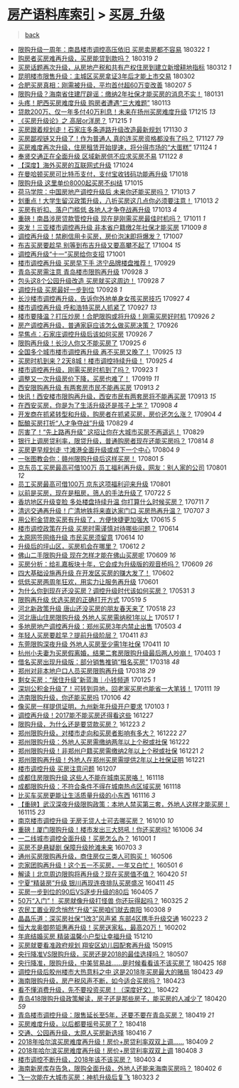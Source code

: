 [房产语料库索引](../../README.md)  > [买房_升级](买房_升级.md)
====
> [back](../README.md)

- [限购升级一周年：南昌楼市调控高压依旧 买房卖房都不容易](http://jkwz.applinzi.com/ittc/7083337311930811408.html#%E9%99%90%E8%B4%AD%E5%8D%87%E7%BA%A7%E4%B8%80%E5%91%A8%E5%B9%B4%EF%BC%9A%E5%8D%97%E6%98%8C%E6%A5%BC%E5%B8%82%E8%B0%83%E6%8E%A7%E9%AB%98%E5%8E%8B%E4%BE%9D%E6%97%A7+%E4%B9%B0%E6%88%BF%E5%8D%96%E6%88%BF%E9%83%BD%E4%B8%8D%E5%AE%B9%E6%98%93) 180322 *1* 
- [购房者买房难再升级，买房能贷到款吗？](http://jkwz.applinzi.com/ittc/7081917600445760528.html#%E8%B4%AD%E6%88%BF%E8%80%85%E4%B9%B0%E6%88%BF%E9%9A%BE%E5%86%8D%E5%8D%87%E7%BA%A7%EF%BC%8C%E4%B9%B0%E6%88%BF%E8%83%BD%E8%B4%B7%E5%88%B0%E6%AC%BE%E5%90%97%EF%BC%9F) 180319 *2* 
- [买房话题再次升级，从房地产税和共有产权住房到建立新增耕地指标](http://jkwz.applinzi.com/ittc/7079361597120447504.html#%E4%B9%B0%E6%88%BF%E8%AF%9D%E9%A2%98%E5%86%8D%E6%AC%A1%E5%8D%87%E7%BA%A7%EF%BC%8C%E4%BB%8E%E6%88%BF%E5%9C%B0%E4%BA%A7%E7%A8%8E%E5%92%8C%E5%85%B1%E6%9C%89%E4%BA%A7%E6%9D%83%E4%BD%8F%E6%88%BF%E5%88%B0%E5%BB%BA%E7%AB%8B%E6%96%B0%E5%A2%9E%E8%80%95%E5%9C%B0%E6%8C%87%E6%A0%87) 180312 *1* 
- [昆明楼市限售升级：主城区买房拿证3年后才能上市交易](http://jkwz.applinzi.com/ittc/7075783139429712907.html#%E6%98%86%E6%98%8E%E6%A5%BC%E5%B8%82%E9%99%90%E5%94%AE%E5%8D%87%E7%BA%A7%EF%BC%9A%E4%B8%BB%E5%9F%8E%E5%8C%BA%E4%B9%B0%E6%88%BF%E6%8B%BF%E8%AF%813%E5%B9%B4%E5%90%8E%E6%89%8D%E8%83%BD%E4%B8%8A%E5%B8%82%E4%BA%A4%E6%98%93) 180302  
- [合肥买房真相：刚需被升级，平均首付超60万变改善](http://jkwz.applinzi.com/ittc/7067271816660124682.html#%E5%90%88%E8%82%A5%E4%B9%B0%E6%88%BF%E7%9C%9F%E7%9B%B8%EF%BC%9A%E5%88%9A%E9%9C%80%E8%A2%AB%E5%8D%87%E7%BA%A7%EF%BC%8C%E5%B9%B3%E5%9D%87%E9%A6%96%E4%BB%98%E8%B6%8560%E4%B8%87%E5%8F%98%E6%94%B9%E5%96%84) 180207 *5* 
- [限购升级？海南省住建厅辟谣：缴纳2年社保才能买房的消息不实！](http://jkwz.applinzi.com/ittc/7064869193915040778.html#%E9%99%90%E8%B4%AD%E5%8D%87%E7%BA%A7%EF%BC%9F%E6%B5%B7%E5%8D%97%E7%9C%81%E4%BD%8F%E5%BB%BA%E5%8E%85%E8%BE%9F%E8%B0%A3%EF%BC%9A%E7%BC%B4%E7%BA%B32%E5%B9%B4%E7%A4%BE%E4%BF%9D%E6%89%8D%E8%83%BD%E4%B9%B0%E6%88%BF%E7%9A%84%E6%B6%88%E6%81%AF%E4%B8%8D%E5%AE%9E%EF%BC%81) 180131  
- [头疼！肥西买房难度升级 购房者遭遇“三大难题”](http://jkwz.applinzi.com/ittc/7058160448338134027.html#%E5%A4%B4%E7%96%BC%EF%BC%81%E8%82%A5%E8%A5%BF%E4%B9%B0%E6%88%BF%E9%9A%BE%E5%BA%A6%E5%8D%87%E7%BA%A7+%E8%B4%AD%E6%88%BF%E8%80%85%E9%81%AD%E9%81%87%E2%80%9C%E4%B8%89%E5%A4%A7%E9%9A%BE%E9%A2%98%E2%80%9D) 180113  
- [贷款200万、仅一年多付40万利息！未来在扬州买房难度升级](http://jkwz.applinzi.com/ittc/7047356606939923473.html#%E8%B4%B7%E6%AC%BE200%E4%B8%87%E3%80%81%E4%BB%85%E4%B8%80%E5%B9%B4%E5%A4%9A%E4%BB%9840%E4%B8%87%E5%88%A9%E6%81%AF%EF%BC%81%E6%9C%AA%E6%9D%A5%E5%9C%A8%E6%89%AC%E5%B7%9E%E4%B9%B0%E6%88%BF%E9%9A%BE%E5%BA%A6%E5%8D%87%E7%BA%A7) 171215 *13* 
- [《买房升级论》之 高层or洋房？](http://jkwz.applinzi.com/ittc/7047252377176900625.html#%E3%80%8A%E4%B9%B0%E6%88%BF%E5%8D%87%E7%BA%A7%E8%AE%BA%E3%80%8B%E4%B9%8B+%E9%AB%98%E5%B1%82or%E6%B4%8B%E6%88%BF%EF%BC%9F) 171215 *1* 
- [买房跟着规划走！石家庄多条道路升级改造最新规划](http://jkwz.applinzi.com/ittc/7041628067288581136.html#%E4%B9%B0%E6%88%BF%E8%B7%9F%E7%9D%80%E8%A7%84%E5%88%92%E8%B5%B0%EF%BC%81%E7%9F%B3%E5%AE%B6%E5%BA%84%E5%A4%9A%E6%9D%A1%E9%81%93%E8%B7%AF%E5%8D%87%E7%BA%A7%E6%94%B9%E9%80%A0%E6%9C%80%E6%96%B0%E8%A7%84%E5%88%92) 171130 *3* 
- [买房鄙视链又升级了！作为普通人 真的连买房资格都没有了吗？](http://jkwz.applinzi.com/ittc/7040664625824138256.html#%E4%B9%B0%E6%88%BF%E9%84%99%E8%A7%86%E9%93%BE%E5%8F%88%E5%8D%87%E7%BA%A7%E4%BA%86%EF%BC%81%E4%BD%9C%E4%B8%BA%E6%99%AE%E9%80%9A%E4%BA%BA+%E7%9C%9F%E7%9A%84%E8%BF%9E%E4%B9%B0%E6%88%BF%E8%B5%84%E6%A0%BC%E9%83%BD%E6%B2%A1%E6%9C%89%E4%BA%86%E5%90%97%EF%BC%9F) 171127 *79* 
- [买房难度再次升级，住房租赁开始提速，将分得市场的“大蛋糕”](http://jkwz.applinzi.com/ittc/7039499221458224145.html#%E4%B9%B0%E6%88%BF%E9%9A%BE%E5%BA%A6%E5%86%8D%E6%AC%A1%E5%8D%87%E7%BA%A7%EF%BC%8C%E4%BD%8F%E6%88%BF%E7%A7%9F%E8%B5%81%E5%BC%80%E5%A7%8B%E6%8F%90%E9%80%9F%EF%BC%8C%E5%B0%86%E5%88%86%E5%BE%97%E5%B8%82%E5%9C%BA%E7%9A%84%E2%80%9C%E5%A4%A7%E8%9B%8B%E7%B3%95%E2%80%9D) 171124 *1* 
- [奉贤交通正在全面升级 区域新房供不应求买房不易](http://jkwz.applinzi.com/ittc/7038804315802698768.html#%E5%A5%89%E8%B4%A4%E4%BA%A4%E9%80%9A%E6%AD%A3%E5%9C%A8%E5%85%A8%E9%9D%A2%E5%8D%87%E7%BA%A7+%E5%8C%BA%E5%9F%9F%E6%96%B0%E6%88%BF%E4%BE%9B%E4%B8%8D%E5%BA%94%E6%B1%82%E4%B9%B0%E6%88%BF%E4%B8%8D%E6%98%93) 171122 *8* 
- [【深度】海外买房的互联网式升级](http://jkwz.applinzi.com/ittc/7027974095650685969.html#%E3%80%90%E6%B7%B1%E5%BA%A6%E3%80%91%E6%B5%B7%E5%A4%96%E4%B9%B0%E6%88%BF%E7%9A%84%E4%BA%92%E8%81%94%E7%BD%91%E5%BC%8F%E5%8D%87%E7%BA%A7) 171024  
- [在曼哈顿买房可比特币支付，支付宝收钱码功能再升级](http://jkwz.applinzi.com/ittc/7025701455292531728.html#%E5%9C%A8%E6%9B%BC%E5%93%88%E9%A1%BF%E4%B9%B0%E6%88%BF%E5%8F%AF%E6%AF%94%E7%89%B9%E5%B8%81%E6%94%AF%E4%BB%98%EF%BC%8C%E6%94%AF%E4%BB%98%E5%AE%9D%E6%94%B6%E9%92%B1%E7%A0%81%E5%8A%9F%E8%83%BD%E5%86%8D%E5%8D%87%E7%BA%A7) 171018  
- [限购升级 这里单价8000起买房不纠结](http://jkwz.applinzi.com/ittc/7024556823494001680.html#%E9%99%90%E8%B4%AD%E5%8D%87%E7%BA%A7+%E8%BF%99%E9%87%8C%E5%8D%95%E4%BB%B78000%E8%B5%B7%E4%B9%B0%E6%88%BF%E4%B8%8D%E7%BA%A0%E7%BB%93) 171015  
- [荷马学院：中国房地产调控升级后 未来你还能买房吗？](http://jkwz.applinzi.com/ittc/7023983893290681361.html#%E8%8D%B7%E9%A9%AC%E5%AD%A6%E9%99%A2%EF%BC%9A%E4%B8%AD%E5%9B%BD%E6%88%BF%E5%9C%B0%E4%BA%A7%E8%B0%83%E6%8E%A7%E5%8D%87%E7%BA%A7%E5%90%8E+%E6%9C%AA%E6%9D%A5%E4%BD%A0%E8%BF%98%E8%83%BD%E4%B9%B0%E6%88%BF%E5%90%97%EF%BC%9F) 171013 *7* 
- [划重点！大学生留汉政策升级，八折买房这几点你必须要注意！](http://jkwz.applinzi.com/ittc/7023838783215240209.html#%E5%88%92%E9%87%8D%E7%82%B9%EF%BC%81%E5%A4%A7%E5%AD%A6%E7%94%9F%E7%95%99%E6%B1%89%E6%94%BF%E7%AD%96%E5%8D%87%E7%BA%A7%EF%BC%8C%E5%85%AB%E6%8A%98%E4%B9%B0%E6%88%BF%E8%BF%99%E5%87%A0%E7%82%B9%E4%BD%A0%E5%BF%85%E9%A1%BB%E8%A6%81%E6%B3%A8%E6%84%8F%EF%BC%81) 171013 *2* 
- [买房有折扣、落户门槛低 各地人才争夺战再升级](http://jkwz.applinzi.com/ittc/7023709477650564113.html#%E4%B9%B0%E6%88%BF%E6%9C%89%E6%8A%98%E6%89%A3%E3%80%81%E8%90%BD%E6%88%B7%E9%97%A8%E6%A7%9B%E4%BD%8E+%E5%90%84%E5%9C%B0%E4%BA%BA%E6%89%8D%E4%BA%89%E5%A4%BA%E6%88%98%E5%86%8D%E5%8D%87%E7%BA%A7) 171013 *4* 
- [重磅！南昌涉房贷款管控升级 现在是刚需买房最佳时机吗？](http://jkwz.applinzi.com/ittc/7023173051762607120.html#%E9%87%8D%E7%A3%85%EF%BC%81%E5%8D%97%E6%98%8C%E6%B6%89%E6%88%BF%E8%B4%B7%E6%AC%BE%E7%AE%A1%E6%8E%A7%E5%8D%87%E7%BA%A7+%E7%8E%B0%E5%9C%A8%E6%98%AF%E5%88%9A%E9%9C%80%E4%B9%B0%E6%88%BF%E6%9C%80%E4%BD%B3%E6%97%B6%E6%9C%BA%E5%90%97%EF%BC%9F) 171011 *1* 
- [突发！三亚楼市调控再升级 非本省户籍缴2年社保才能买房](http://jkwz.applinzi.com/ittc/7022419112410743825.html#%E7%AA%81%E5%8F%91%EF%BC%81%E4%B8%89%E4%BA%9A%E6%A5%BC%E5%B8%82%E8%B0%83%E6%8E%A7%E5%86%8D%E5%8D%87%E7%BA%A7+%E9%9D%9E%E6%9C%AC%E7%9C%81%E6%88%B7%E7%B1%8D%E7%BC%B42%E5%B9%B4%E7%A4%BE%E4%BF%9D%E6%89%8D%E8%83%BD%E4%B9%B0%E6%88%BF) 171009 *8* 
- [调控再升级！禁刷信用卡买房，房价泡沫即将爆发？](http://jkwz.applinzi.com/ittc/7021731567871984656.html#%E8%B0%83%E6%8E%A7%E5%86%8D%E5%8D%87%E7%BA%A7%EF%BC%81%E7%A6%81%E5%88%B7%E4%BF%A1%E7%94%A8%E5%8D%A1%E4%B9%B0%E6%88%BF%EF%BC%8C%E6%88%BF%E4%BB%B7%E6%B3%A1%E6%B2%AB%E5%8D%B3%E5%B0%86%E7%88%86%E5%8F%91%EF%BC%9F) 171007  
- [布吉买房要趁早 别等到布吉升级又要高攀不起了](http://jkwz.applinzi.com/ittc/7020679556439213072.html#%E5%B8%83%E5%90%89%E4%B9%B0%E6%88%BF%E8%A6%81%E8%B6%81%E6%97%A9+%E5%88%AB%E7%AD%89%E5%88%B0%E5%B8%83%E5%90%89%E5%8D%87%E7%BA%A7%E5%8F%88%E8%A6%81%E9%AB%98%E6%94%80%E4%B8%8D%E8%B5%B7%E4%BA%86) 171004 *15* 
- [调控再升级“十一”买房给你支招](http://jkwz.applinzi.com/ittc/7019358587367982097.html#%E8%B0%83%E6%8E%A7%E5%86%8D%E5%8D%87%E7%BA%A7%E2%80%9C%E5%8D%81%E4%B8%80%E2%80%9D%E4%B9%B0%E6%88%BF%E7%BB%99%E4%BD%A0%E6%94%AF%E6%8B%9B) 171001  
- [楼市调控再升级 买房早下手 济宁品牌楼盘推荐！](http://jkwz.applinzi.com/ittc/7018738342248842257.html#%E6%A5%BC%E5%B8%82%E8%B0%83%E6%8E%A7%E5%86%8D%E5%8D%87%E7%BA%A7+%E4%B9%B0%E6%88%BF%E6%97%A9%E4%B8%8B%E6%89%8B+%E6%B5%8E%E5%AE%81%E5%93%81%E7%89%8C%E6%A5%BC%E7%9B%98%E6%8E%A8%E8%8D%90%EF%BC%81) 170929  
- [青岛买房需注意 青岛楼市限购再升级](http://jkwz.applinzi.com/ittc/7018378915813524497.html#%E9%9D%92%E5%B2%9B%E4%B9%B0%E6%88%BF%E9%9C%80%E6%B3%A8%E6%84%8F+%E9%9D%92%E5%B2%9B%E6%A5%BC%E5%B8%82%E9%99%90%E8%B4%AD%E5%86%8D%E5%8D%87%E7%BA%A7) 170928 *3* 
- [包头这8个公园升级改造 买房就买这周边！](http://jkwz.applinzi.com/ittc/7018294354874205200.html#%E5%8C%85%E5%A4%B4%E8%BF%998%E4%B8%AA%E5%85%AC%E5%9B%AD%E5%8D%87%E7%BA%A7%E6%94%B9%E9%80%A0+%E4%B9%B0%E6%88%BF%E5%B0%B1%E4%B9%B0%E8%BF%99%E5%91%A8%E8%BE%B9%EF%BC%81) 170928 *7* 
- [调控升级 买房最好一步到位](http://jkwz.applinzi.com/ittc/7018139409084580880.html#%E8%B0%83%E6%8E%A7%E5%8D%87%E7%BA%A7+%E4%B9%B0%E6%88%BF%E6%9C%80%E5%A5%BD%E4%B8%80%E6%AD%A5%E5%88%B0%E4%BD%8D) 170928 *1* 
- [长沙楼市调控再升级，告诉你外地单身女孩买房技巧](http://jkwz.applinzi.com/ittc/7018045133289948176.html#%E9%95%BF%E6%B2%99%E6%A5%BC%E5%B8%82%E8%B0%83%E6%8E%A7%E5%86%8D%E5%8D%87%E7%BA%A7%EF%BC%8C%E5%91%8A%E8%AF%89%E4%BD%A0%E5%A4%96%E5%9C%B0%E5%8D%95%E8%BA%AB%E5%A5%B3%E5%AD%A9%E4%B9%B0%E6%88%BF%E6%8A%80%E5%B7%A7) 170927 *4* 
- [楼市调控再升级 呼和浩特买房人抓紧了](http://jkwz.applinzi.com/ittc/7017992026287768592.html#%E6%A5%BC%E5%B8%82%E8%B0%83%E6%8E%A7%E5%86%8D%E5%8D%87%E7%BA%A7+%E5%91%BC%E5%92%8C%E6%B5%A9%E7%89%B9%E4%B9%B0%E6%88%BF%E4%BA%BA%E6%8A%93%E7%B4%A7%E4%BA%86) 170927 *13* 
- [楼市要降温？打压炒房！合肥限购或将升级！刚需买房好时机](http://jkwz.applinzi.com/ittc/7017692395901289489.html#%E6%A5%BC%E5%B8%82%E8%A6%81%E9%99%8D%E6%B8%A9%EF%BC%9F%E6%89%93%E5%8E%8B%E7%82%92%E6%88%BF%EF%BC%81%E5%90%88%E8%82%A5%E9%99%90%E8%B4%AD%E6%88%96%E5%B0%86%E5%8D%87%E7%BA%A7%EF%BC%81%E5%88%9A%E9%9C%80%E4%B9%B0%E6%88%BF%E5%A5%BD%E6%97%B6%E6%9C%BA) 170926 *2* 
- [房产调控再升级，普通家庭应该怎么做买房决策？](http://jkwz.applinzi.com/ittc/7017618342322635793.html#%E6%88%BF%E4%BA%A7%E8%B0%83%E6%8E%A7%E5%86%8D%E5%8D%87%E7%BA%A7%EF%BC%8C%E6%99%AE%E9%80%9A%E5%AE%B6%E5%BA%AD%E5%BA%94%E8%AF%A5%E6%80%8E%E4%B9%88%E5%81%9A%E4%B9%B0%E6%88%BF%E5%86%B3%E7%AD%96%EF%BC%9F) 170926  
- [早焦点：石家庄调控升级后该如何买房](http://jkwz.applinzi.com/ittc/7017545201953014801.html#%E6%97%A9%E7%84%A6%E7%82%B9%EF%BC%9A%E7%9F%B3%E5%AE%B6%E5%BA%84%E8%B0%83%E6%8E%A7%E5%8D%87%E7%BA%A7%E5%90%8E%E8%AF%A5%E5%A6%82%E4%BD%95%E4%B9%B0%E6%88%BF) 170926 *7* 
- [限购再升级！长沙人你又不能买房了](http://jkwz.applinzi.com/ittc/7017289805715735569.html#%E9%99%90%E8%B4%AD%E5%86%8D%E5%8D%87%E7%BA%A7%EF%BC%81%E9%95%BF%E6%B2%99%E4%BA%BA%E4%BD%A0%E5%8F%88%E4%B8%8D%E8%83%BD%E4%B9%B0%E6%88%BF%E4%BA%86) 170925 *6* 
- [全国多个城市楼市调控再升级 再不买房又晚了！](http://jkwz.applinzi.com/ittc/7017261162729833488.html#%E5%85%A8%E5%9B%BD%E5%A4%9A%E4%B8%AA%E5%9F%8E%E5%B8%82%E6%A5%BC%E5%B8%82%E8%B0%83%E6%8E%A7%E5%86%8D%E5%8D%87%E7%BA%A7+%E5%86%8D%E4%B8%8D%E4%B9%B0%E6%88%BF%E5%8F%88%E6%99%9A%E4%BA%86%EF%BC%81) 170925 *13* 
- [买房时机到来？2天8城！楼市调控持续升级！](http://jkwz.applinzi.com/ittc/7017197077153711121.html#%E4%B9%B0%E6%88%BF%E6%97%B6%E6%9C%BA%E5%88%B0%E6%9D%A5%EF%BC%9F2%E5%A4%A98%E5%9F%8E%EF%BC%81%E6%A5%BC%E5%B8%82%E8%B0%83%E6%8E%A7%E6%8C%81%E7%BB%AD%E5%8D%87%E7%BA%A7%EF%BC%81) 170925 *4* 
- [楼市调控再升级，刚需买房时机到了吗？](http://jkwz.applinzi.com/ittc/7016587258415809553.html#%E6%A5%BC%E5%B8%82%E8%B0%83%E6%8E%A7%E5%86%8D%E5%8D%87%E7%BA%A7%EF%BC%8C%E5%88%9A%E9%9C%80%E4%B9%B0%E6%88%BF%E6%97%B6%E6%9C%BA%E5%88%B0%E4%BA%86%E5%90%97%EF%BC%9F) 170923 *1* 
- [调整又一次升级房价下降，买房也难了！](http://jkwz.applinzi.com/ittc/7015051191866901521.html#%E8%B0%83%E6%95%B4%E5%8F%88%E4%B8%80%E6%AC%A1%E5%8D%87%E7%BA%A7%E6%88%BF%E4%BB%B7%E4%B8%8B%E9%99%8D%EF%BC%8C%E4%B9%B0%E6%88%BF%E4%B9%9F%E9%9A%BE%E4%BA%86%EF%BC%81) 170919 *11* 
- [西安限购再升级 有两套房市民不能再买房](http://jkwz.applinzi.com/ittc/7012883776257131537.html#%E8%A5%BF%E5%AE%89%E9%99%90%E8%B4%AD%E5%86%8D%E5%8D%87%E7%BA%A7+%E6%9C%89%E4%B8%A4%E5%A5%97%E6%88%BF%E5%B8%82%E6%B0%91%E4%B8%8D%E8%83%BD%E5%86%8D%E4%B9%B0%E6%88%BF) 170913 *2* 
- [快讯！西安楼市限购再升级，西安市民有两套房将不能再买房](http://jkwz.applinzi.com/ittc/7012833219681190929.html#%E5%BF%AB%E8%AE%AF%EF%BC%81%E8%A5%BF%E5%AE%89%E6%A5%BC%E5%B8%82%E9%99%90%E8%B4%AD%E5%86%8D%E5%8D%87%E7%BA%A7%EF%BC%8C%E8%A5%BF%E5%AE%89%E5%B8%82%E6%B0%91%E6%9C%89%E4%B8%A4%E5%A5%97%E6%88%BF%E5%B0%86%E4%B8%8D%E8%83%BD%E5%86%8D%E4%B9%B0%E6%88%BF) 170913 *15* 
- [在西安买房，你是为了生活升级还是孩子上学？](http://jkwz.applinzi.com/ittc/7010891717891589137.html#%E5%9C%A8%E8%A5%BF%E5%AE%89%E4%B9%B0%E6%88%BF%EF%BC%8C%E4%BD%A0%E6%98%AF%E4%B8%BA%E4%BA%86%E7%94%9F%E6%B4%BB%E5%8D%87%E7%BA%A7%E8%BF%98%E6%98%AF%E5%AD%A9%E5%AD%90%E4%B8%8A%E5%AD%A6%EF%BC%9F) 170908 *4* 
- [开发商在抓紧转型和升级，购房者在抓紧买房，房价还怎么涨？](http://jkwz.applinzi.com/ittc/7009595699812107281.html#%E5%BC%80%E5%8F%91%E5%95%86%E5%9C%A8%E6%8A%93%E7%B4%A7%E8%BD%AC%E5%9E%8B%E5%92%8C%E5%8D%87%E7%BA%A7%EF%BC%8C%E8%B4%AD%E6%88%BF%E8%80%85%E5%9C%A8%E6%8A%93%E7%B4%A7%E4%B9%B0%E6%88%BF%EF%BC%8C%E6%88%BF%E4%BB%B7%E8%BF%98%E6%80%8E%E4%B9%88%E6%B6%A8%EF%BC%9F) 170904 *4* 
- [酝酿买房打折“人才争夺战”升级](http://jkwz.applinzi.com/ittc/7007244294015157265.html#%E9%85%9D%E9%85%BF%E4%B9%B0%E6%88%BF%E6%89%93%E6%8A%98%E2%80%9C%E4%BA%BA%E6%89%8D%E4%BA%89%E5%A4%BA%E6%88%98%E2%80%9D%E5%8D%87%E7%BA%A7) 170829 *4* 
- [厉害了！“先上路再升级” 这招让你在大城市买房不再遥远！](http://jkwz.applinzi.com/ittc/7007037770718250000.html#%E5%8E%89%E5%AE%B3%E4%BA%86%EF%BC%81%E2%80%9C%E5%85%88%E4%B8%8A%E8%B7%AF%E5%86%8D%E5%8D%87%E7%BA%A7%E2%80%9D+%E8%BF%99%E6%8B%9B%E8%AE%A9%E4%BD%A0%E5%9C%A8%E5%A4%A7%E5%9F%8E%E5%B8%82%E4%B9%B0%E6%88%BF%E4%B8%8D%E5%86%8D%E9%81%A5%E8%BF%9C%EF%BC%81) 170829  
- [银行上调房贷利率，限贷升级，普通购房者现在还能买房吗？](http://jkwz.applinzi.com/ittc/7001602264316511248.html#%E9%93%B6%E8%A1%8C%E4%B8%8A%E8%B0%83%E6%88%BF%E8%B4%B7%E5%88%A9%E7%8E%87%EF%BC%8C%E9%99%90%E8%B4%B7%E5%8D%87%E7%BA%A7%EF%BC%8C%E6%99%AE%E9%80%9A%E8%B4%AD%E6%88%BF%E8%80%85%E7%8E%B0%E5%9C%A8%E8%BF%98%E8%83%BD%E4%B9%B0%E6%88%BF%E5%90%97%EF%BC%9F) 170814 *8* 
- [买房更早规划走 寸滩港全面升级或成下一个中心](http://jkwz.applinzi.com/ittc/6997975300053664784.html#%E4%B9%B0%E6%88%BF%E6%9B%B4%E6%97%A9%E8%A7%84%E5%88%92%E8%B5%B0+%E5%AF%B8%E6%BB%A9%E6%B8%AF%E5%85%A8%E9%9D%A2%E5%8D%87%E7%BA%A7%E6%88%96%E6%88%90%E4%B8%8B%E4%B8%80%E4%B8%AA%E4%B8%AD%E5%BF%83) 170804 *9* 
- [一张图教会你：赣州限购升级后这样买房！](http://jkwz.applinzi.com/ittc/6996868117987591185.html#%E4%B8%80%E5%BC%A0%E5%9B%BE%E6%95%99%E4%BC%9A%E4%BD%A0%EF%BC%9A%E8%B5%A3%E5%B7%9E%E9%99%90%E8%B4%AD%E5%8D%87%E7%BA%A7%E5%90%8E%E8%BF%99%E6%A0%B7%E4%B9%B0%E6%88%BF%EF%BC%81) 170801 *5* 
- [京东员工买房最高可借100万 员工福利再升级，网友：别人家的公司](http://jkwz.applinzi.com/ittc/6996867593947055120.html#%E4%BA%AC%E4%B8%9C%E5%91%98%E5%B7%A5%E4%B9%B0%E6%88%BF%E6%9C%80%E9%AB%98%E5%8F%AF%E5%80%9F100%E4%B8%87+%E5%91%98%E5%B7%A5%E7%A6%8F%E5%88%A9%E5%86%8D%E5%8D%87%E7%BA%A7%EF%BC%8C%E7%BD%91%E5%8F%8B%EF%BC%9A%E5%88%AB%E4%BA%BA%E5%AE%B6%E7%9A%84%E5%85%AC%E5%8F%B8) 170801 *12* 
- [员工买房最高可借100万 京东这项福利迎来升级](http://jkwz.applinzi.com/ittc/6996858608774808593.html#%E5%91%98%E5%B7%A5%E4%B9%B0%E6%88%BF%E6%9C%80%E9%AB%98%E5%8F%AF%E5%80%9F100%E4%B8%87+%E4%BA%AC%E4%B8%9C%E8%BF%99%E9%A1%B9%E7%A6%8F%E5%88%A9%E8%BF%8E%E6%9D%A5%E5%8D%87%E7%BA%A7) 170801  
- [以前是买房，现在是租房，筛人的手法升级了](http://jkwz.applinzi.com/ittc/6993206888135918608.html#%E4%BB%A5%E5%89%8D%E6%98%AF%E4%B9%B0%E6%88%BF%EF%BC%8C%E7%8E%B0%E5%9C%A8%E6%98%AF%E7%A7%9F%E6%88%BF%EF%BC%8C%E7%AD%9B%E4%BA%BA%E7%9A%84%E6%89%8B%E6%B3%95%E5%8D%87%E7%BA%A7%E4%BA%86) 170722 *5* 
- [香坊地区升级变脸 多处楼盘持续升温 你打算什么时候买房？](http://jkwz.applinzi.com/ittc/6989054998129148944.html#%E9%A6%99%E5%9D%8A%E5%9C%B0%E5%8C%BA%E5%8D%87%E7%BA%A7%E5%8F%98%E8%84%B8+%E5%A4%9A%E5%A4%84%E6%A5%BC%E7%9B%98%E6%8C%81%E7%BB%AD%E5%8D%87%E6%B8%A9+%E4%BD%A0%E6%89%93%E7%AE%97%E4%BB%80%E4%B9%88%E6%97%B6%E5%80%99%E4%B9%B0%E6%88%BF%EF%BC%9F) 170711 *7* 
- [清远交通再升级！广清地铁将来直达家门口 买房热再升温？](http://jkwz.applinzi.com/ittc/6987569694029382673.html#%E6%B8%85%E8%BF%9C%E4%BA%A4%E9%80%9A%E5%86%8D%E5%8D%87%E7%BA%A7%EF%BC%81%E5%B9%BF%E6%B8%85%E5%9C%B0%E9%93%81%E5%B0%86%E6%9D%A5%E7%9B%B4%E8%BE%BE%E5%AE%B6%E9%97%A8%E5%8F%A3+%E4%B9%B0%E6%88%BF%E7%83%AD%E5%86%8D%E5%8D%87%E6%B8%A9%EF%BC%9F) 170707 *3* 
- [用公积金贷款买房有升级了，方便快捷更加强大](http://jkwz.applinzi.com/ittc/6979341150526637061.html#%E7%94%A8%E5%85%AC%E7%A7%AF%E9%87%91%E8%B4%B7%E6%AC%BE%E4%B9%B0%E6%88%BF%E6%9C%89%E5%8D%87%E7%BA%A7%E4%BA%86%EF%BC%8C%E6%96%B9%E4%BE%BF%E5%BF%AB%E6%8D%B7%E6%9B%B4%E5%8A%A0%E5%BC%BA%E5%A4%A7) 170615 *5* 
- [楼市调控政策在升级 买房时需谨慎对待哪些问题？](http://jkwz.applinzi.com/ittc/6978992564135789573.html#%E6%A5%BC%E5%B8%82%E8%B0%83%E6%8E%A7%E6%94%BF%E7%AD%96%E5%9C%A8%E5%8D%87%E7%BA%A7+%E4%B9%B0%E6%88%BF%E6%97%B6%E9%9C%80%E8%B0%A8%E6%85%8E%E5%AF%B9%E5%BE%85%E5%93%AA%E4%BA%9B%E9%97%AE%E9%A2%98%EF%BC%9F) 170614  
- [太原网签网络升级 市民买房须留意](http://jkwz.applinzi.com/ittc/6978880386040857605.html#%E5%A4%AA%E5%8E%9F%E7%BD%91%E7%AD%BE%E7%BD%91%E7%BB%9C%E5%8D%87%E7%BA%A7+%E5%B8%82%E6%B0%91%E4%B9%B0%E6%88%BF%E9%A1%BB%E7%95%99%E6%84%8F) 170614 *10* 
- [升级后的坪山区，买房机会在哪里？](http://jkwz.applinzi.com/ittc/6978229670523700228.html#%E5%8D%87%E7%BA%A7%E5%90%8E%E7%9A%84%E5%9D%AA%E5%B1%B1%E5%8C%BA%EF%BC%8C%E4%B9%B0%E6%88%BF%E6%9C%BA%E4%BC%9A%E5%9C%A8%E5%93%AA%E9%87%8C%EF%BC%9F) 170612 *2* 
- [佛山二手限购升级 现在怎样才能在佛山买房呢](http://jkwz.applinzi.com/ittc/6977243594313171973.html#%E4%BD%9B%E5%B1%B1%E4%BA%8C%E6%89%8B%E9%99%90%E8%B4%AD%E5%8D%87%E7%BA%A7+%E7%8E%B0%E5%9C%A8%E6%80%8E%E6%A0%B7%E6%89%8D%E8%83%BD%E5%9C%A8%E4%BD%9B%E5%B1%B1%E4%B9%B0%E6%88%BF%E5%91%A2) 170609 *16* 
- [买房分析：给礼嘉板块十年，它会成为升级版的观音桥吗？](http://jkwz.applinzi.com/ittc/6977210709212398597.html#%E4%B9%B0%E6%88%BF%E5%88%86%E6%9E%90%EF%BC%9A%E7%BB%99%E7%A4%BC%E5%98%89%E6%9D%BF%E5%9D%97%E5%8D%81%E5%B9%B4%EF%BC%8C%E5%AE%83%E4%BC%9A%E6%88%90%E4%B8%BA%E5%8D%87%E7%BA%A7%E7%89%88%E7%9A%84%E8%A7%82%E9%9F%B3%E6%A1%A5%E5%90%97%EF%BC%9F) 170609 *26* 
- [四大基础设施再升级 在开发区买房的赚大发了！](http://jkwz.applinzi.com/ittc/6974352168210400260.html#%E5%9B%9B%E5%A4%A7%E5%9F%BA%E7%A1%80%E8%AE%BE%E6%96%BD%E5%86%8D%E5%8D%87%E7%BA%A7+%E5%9C%A8%E5%BC%80%E5%8F%91%E5%8C%BA%E4%B9%B0%E6%88%BF%E7%9A%84%E8%B5%9A%E5%A4%A7%E5%8F%91%E4%BA%86%EF%BC%81) 170602  
- [低低买房两周年狂欢，用实力让服务再升级](http://jkwz.applinzi.com/ittc/6974317195008934916.html#%E4%BD%8E%E4%BD%8E%E4%B9%B0%E6%88%BF%E4%B8%A4%E5%91%A8%E5%B9%B4%E7%8B%82%E6%AC%A2%EF%BC%8C%E7%94%A8%E5%AE%9E%E5%8A%9B%E8%AE%A9%E6%9C%8D%E5%8A%A1%E5%86%8D%E5%8D%87%E7%BA%A7) 170601  
- [为什么你到现在还没买房？调控升级时代该如何买房？](http://jkwz.applinzi.com/ittc/6973878141247292420.html#%E4%B8%BA%E4%BB%80%E4%B9%88%E4%BD%A0%E5%88%B0%E7%8E%B0%E5%9C%A8%E8%BF%98%E6%B2%A1%E4%B9%B0%E6%88%BF%EF%BC%9F%E8%B0%83%E6%8E%A7%E5%8D%87%E7%BA%A7%E6%97%B6%E4%BB%A3%E8%AF%A5%E5%A6%82%E4%BD%95%E4%B9%B0%E6%88%BF%EF%BC%9F) 170531 *3* 
- [限购再升级 优选买房的正确打开方式](http://jkwz.applinzi.com/ittc/6969407317467464709.html#%E9%99%90%E8%B4%AD%E5%86%8D%E5%8D%87%E7%BA%A7+%E4%BC%98%E9%80%89%E4%B9%B0%E6%88%BF%E7%9A%84%E6%AD%A3%E7%A1%AE%E6%89%93%E5%BC%80%E6%96%B9%E5%BC%8F) 170519 *5* 
- [河北新政策升级 唐山还没买房的朋友春天来了](http://jkwz.applinzi.com/ittc/6968908904841872389.html#%E6%B2%B3%E5%8C%97%E6%96%B0%E6%94%BF%E7%AD%96%E5%8D%87%E7%BA%A7+%E5%94%90%E5%B1%B1%E8%BF%98%E6%B2%A1%E4%B9%B0%E6%88%BF%E7%9A%84%E6%9C%8B%E5%8F%8B%E6%98%A5%E5%A4%A9%E6%9D%A5%E4%BA%86) 170518 *23* 
- [河北唐山住房限购升级 外地人买房需纳税1年以上](http://jkwz.applinzi.com/ittc/6968735733572436996.html#%E6%B2%B3%E5%8C%97%E5%94%90%E5%B1%B1%E4%BD%8F%E6%88%BF%E9%99%90%E8%B4%AD%E5%8D%87%E7%BA%A7+%E5%A4%96%E5%9C%B0%E4%BA%BA%E4%B9%B0%E6%88%BF%E9%9C%80%E7%BA%B3%E7%A8%8E1%E5%B9%B4%E4%BB%A5%E4%B8%8A) 170517 *1* 
- [多地房地产调控再升级：郑州买房3年内禁止出售](http://jkwz.applinzi.com/ittc/6963538276236395525.html#%E5%A4%9A%E5%9C%B0%E6%88%BF%E5%9C%B0%E4%BA%A7%E8%B0%83%E6%8E%A7%E5%86%8D%E5%8D%87%E7%BA%A7%EF%BC%9A%E9%83%91%E5%B7%9E%E4%B9%B0%E6%88%BF3%E5%B9%B4%E5%86%85%E7%A6%81%E6%AD%A2%E5%87%BA%E5%94%AE) 170503 *4* 
- [年轻人买房要趁早？提前升级阶层？](http://jkwz.applinzi.com/ittc/6955375306272670725.html#%E5%B9%B4%E8%BD%BB%E4%BA%BA%E4%B9%B0%E6%88%BF%E8%A6%81%E8%B6%81%E6%97%A9%EF%BC%9F%E6%8F%90%E5%89%8D%E5%8D%87%E7%BA%A7%E9%98%B6%E5%B1%82%EF%BC%9F) 170411 *83* 
- [东莞限购深夜升级 外地人买房至少需1年社保](http://jkwz.applinzi.com/ittc/6955193445533615108.html#%E4%B8%9C%E8%8E%9E%E9%99%90%E8%B4%AD%E6%B7%B1%E5%A4%9C%E5%8D%87%E7%BA%A7+%E5%A4%96%E5%9C%B0%E4%BA%BA%E4%B9%B0%E6%88%BF%E8%87%B3%E5%B0%91%E9%9C%801%E5%B9%B4%E7%A4%BE%E4%BF%9D) 170411 *10* 
- [杭州小夫妻为买房假离婚，结果二套房限购升级最后两人吵崩！](http://jkwz.applinzi.com/ittc/6952344430806828036.html#%E6%9D%AD%E5%B7%9E%E5%B0%8F%E5%A4%AB%E5%A6%BB%E4%B8%BA%E4%B9%B0%E6%88%BF%E5%81%87%E7%A6%BB%E5%A9%9A%EF%BC%8C%E7%BB%93%E6%9E%9C%E4%BA%8C%E5%A5%97%E6%88%BF%E9%99%90%E8%B4%AD%E5%8D%87%E7%BA%A7%E6%9C%80%E5%90%8E%E4%B8%A4%E4%BA%BA%E5%90%B5%E5%B4%A9%EF%BC%81) 170403 *1* 
- [借名买房出现升级版：部分销售推销“租名买房”](http://jkwz.applinzi.com/ittc/6946495253539456004.html#%E5%80%9F%E5%90%8D%E4%B9%B0%E6%88%BF%E5%87%BA%E7%8E%B0%E5%8D%87%E7%BA%A7%E7%89%88%EF%BC%9A%E9%83%A8%E5%88%86%E9%94%80%E5%94%AE%E6%8E%A8%E9%94%80%E2%80%9C%E7%A7%9F%E5%90%8D%E4%B9%B0%E6%88%BF%E2%80%9D) 170318 *48* 
- [郑州对非本地户口人员买房限购再升级](http://jkwz.applinzi.com/ittc/6946406373645616132.html#%E9%83%91%E5%B7%9E%E5%AF%B9%E9%9D%9E%E6%9C%AC%E5%9C%B0%E6%88%B7%E5%8F%A3%E4%BA%BA%E5%91%98%E4%B9%B0%E6%88%BF%E9%99%90%E8%B4%AD%E5%86%8D%E5%8D%87%E7%BA%A7) 170318 *29* 
- [剩女买房：“居住升级”新蓝海｜小钱频道](http://jkwz.applinzi.com/ittc/6926959378895995908.html#%E5%89%A9%E5%A5%B3%E4%B9%B0%E6%88%BF%EF%BC%9A%E2%80%9C%E5%B1%85%E4%BD%8F%E5%8D%87%E7%BA%A7%E2%80%9D%E6%96%B0%E8%93%9D%E6%B5%B7%EF%BD%9C%E5%B0%8F%E9%92%B1%E9%A2%91%E9%81%93) 170125 *1* 
- [深圳公积金升级了！可转到异地，回老家买房也能省一大笔钱！](http://jkwz.applinzi.com/ittc/6921960877183206405.html#%E6%B7%B1%E5%9C%B3%E5%85%AC%E7%A7%AF%E9%87%91%E5%8D%87%E7%BA%A7%E4%BA%86%EF%BC%81%E5%8F%AF%E8%BD%AC%E5%88%B0%E5%BC%82%E5%9C%B0%EF%BC%8C%E5%9B%9E%E8%80%81%E5%AE%B6%E4%B9%B0%E6%88%BF%E4%B9%9F%E8%83%BD%E7%9C%81%E4%B8%80%E5%A4%A7%E7%AC%94%E9%92%B1%EF%BC%81) 170111 *19* 
- [济南限购升级，你还能买房吗](http://jkwz.applinzi.com/ittc/6919823198769382404.html#%E6%B5%8E%E5%8D%97%E9%99%90%E8%B4%AD%E5%8D%87%E7%BA%A7%EF%BC%8C%E4%BD%A0%E8%BF%98%E8%83%BD%E4%B9%B0%E6%88%BF%E5%90%97) 170106 *42* 
- [像买房一样提供证明，九州新年升级开户要求](http://jkwz.applinzi.com/ittc/6918848955755791365.html#%E5%83%8F%E4%B9%B0%E6%88%BF%E4%B8%80%E6%A0%B7%E6%8F%90%E4%BE%9B%E8%AF%81%E6%98%8E%EF%BC%8C%E4%B9%9D%E5%B7%9E%E6%96%B0%E5%B9%B4%E5%8D%87%E7%BA%A7%E5%BC%80%E6%88%B7%E8%A6%81%E6%B1%82) 170103 *1* 
- [调控再升级！2017能不能买房还得看这些](http://jkwz.applinzi.com/ittc/6916397257355445252.html#%E8%B0%83%E6%8E%A7%E5%86%8D%E5%8D%87%E7%BA%A7%EF%BC%812017%E8%83%BD%E4%B8%8D%E8%83%BD%E4%B9%B0%E6%88%BF%E8%BF%98%E5%BE%97%E7%9C%8B%E8%BF%99%E4%BA%9B) 161227  
- [限购升级，为什么还是要贷款买房？](http://jkwz.applinzi.com/ittc/6914841100413305861.html#%E9%99%90%E8%B4%AD%E5%8D%87%E7%BA%A7%EF%BC%8C%E4%B8%BA%E4%BB%80%E4%B9%88%E8%BF%98%E6%98%AF%E8%A6%81%E8%B4%B7%E6%AC%BE%E4%B9%B0%E6%88%BF%EF%BC%9F) 161223 *2* 
- [郑州限购升级，对楼市走向和买房者影响有多大？](http://jkwz.applinzi.com/ittc/6914559014011929604.html#%E9%83%91%E5%B7%9E%E9%99%90%E8%B4%AD%E5%8D%87%E7%BA%A7%EF%BC%8C%E5%AF%B9%E6%A5%BC%E5%B8%82%E8%B5%B0%E5%90%91%E5%92%8C%E4%B9%B0%E6%88%BF%E8%80%85%E5%BD%B1%E5%93%8D%E6%9C%89%E5%A4%9A%E5%A4%A7%EF%BC%9F) 161222 *27* 
- [郑州限购升级：外地人买房需缴纳两年以上个税或社保](http://jkwz.applinzi.com/ittc/6914457439809569797.html#%E9%83%91%E5%B7%9E%E9%99%90%E8%B4%AD%E5%8D%87%E7%BA%A7%EF%BC%9A%E5%A4%96%E5%9C%B0%E4%BA%BA%E4%B9%B0%E6%88%BF%E9%9C%80%E7%BC%B4%E7%BA%B3%E4%B8%A4%E5%B9%B4%E4%BB%A5%E4%B8%8A%E4%B8%AA%E7%A8%8E%E6%88%96%E7%A4%BE%E4%BF%9D) 161222  
- [郑州限购升级！非郑州户籍买房需缴纳2年以上个税或社保](http://jkwz.applinzi.com/ittc/6914191891343344644.html#%E9%83%91%E5%B7%9E%E9%99%90%E8%B4%AD%E5%8D%87%E7%BA%A7%EF%BC%81%E9%9D%9E%E9%83%91%E5%B7%9E%E6%88%B7%E7%B1%8D%E4%B9%B0%E6%88%BF%E9%9C%80%E7%BC%B4%E7%BA%B32%E5%B9%B4%E4%BB%A5%E4%B8%8A%E4%B8%AA%E7%A8%8E%E6%88%96%E7%A4%BE%E4%BF%9D) 161221 *2* 
- [郑州限购再升级！外地人在郑州买房需提供2年以上社保证明](http://jkwz.applinzi.com/ittc/6914173728912311300.html#%E9%83%91%E5%B7%9E%E9%99%90%E8%B4%AD%E5%86%8D%E5%8D%87%E7%BA%A7%EF%BC%81%E5%A4%96%E5%9C%B0%E4%BA%BA%E5%9C%A8%E9%83%91%E5%B7%9E%E4%B9%B0%E6%88%BF%E9%9C%80%E6%8F%90%E4%BE%9B2%E5%B9%B4%E4%BB%A5%E4%B8%8A%E7%A4%BE%E4%BF%9D%E8%AF%81%E6%98%8E) 161221  
- [楼市调控升级 买房注意问题](http://jkwz.applinzi.com/ittc/6908945571233924100.html#%E6%A5%BC%E5%B8%82%E8%B0%83%E6%8E%A7%E5%8D%87%E7%BA%A7+%E4%B9%B0%E6%88%BF%E6%B3%A8%E6%84%8F%E9%97%AE%E9%A2%98) 161207  
- [成都住房限购升级 这些人不能在城南买房咯！](http://jkwz.applinzi.com/ittc/6901888159553422340.html#%E6%88%90%E9%83%BD%E4%BD%8F%E6%88%BF%E9%99%90%E8%B4%AD%E5%8D%87%E7%BA%A7+%E8%BF%99%E4%BA%9B%E4%BA%BA%E4%B8%8D%E8%83%BD%E5%9C%A8%E5%9F%8E%E5%8D%97%E4%B9%B0%E6%88%BF%E5%92%AF%EF%BC%81) 161118  
- [成都限购升级：不符合条件不得在城南热点区域买房](http://jkwz.applinzi.com/ittc/6901561102592115716.html#%E6%88%90%E9%83%BD%E9%99%90%E8%B4%AD%E5%8D%87%E7%BA%A7%EF%BC%9A%E4%B8%8D%E7%AC%A6%E5%90%88%E6%9D%A1%E4%BB%B6%E4%B8%8D%E5%BE%97%E5%9C%A8%E5%9F%8E%E5%8D%97%E7%83%AD%E7%82%B9%E5%8C%BA%E5%9F%9F%E4%B9%B0%E6%88%BF) 161118  
- [比买车买房更能让生活质量升级的小东西](http://jkwz.applinzi.com/ittc/6901233449603433477.html#%E6%AF%94%E4%B9%B0%E8%BD%A6%E4%B9%B0%E6%88%BF%E6%9B%B4%E8%83%BD%E8%AE%A9%E7%94%9F%E6%B4%BB%E8%B4%A8%E9%87%8F%E5%8D%87%E7%BA%A7%E7%9A%84%E5%B0%8F%E4%B8%9C%E8%A5%BF) 161116 *3* 
- [【重磅】武汉深夜升级限购政策：本地人禁买第三套，外地人这样才能买房！](http://jkwz.applinzi.com/ittc/6900527970346599428.html#%E3%80%90%E9%87%8D%E7%A3%85%E3%80%91%E6%AD%A6%E6%B1%89%E6%B7%B1%E5%A4%9C%E5%8D%87%E7%BA%A7%E9%99%90%E8%B4%AD%E6%94%BF%E7%AD%96%EF%BC%9A%E6%9C%AC%E5%9C%B0%E4%BA%BA%E7%A6%81%E4%B9%B0%E7%AC%AC%E4%B8%89%E5%A5%97%EF%BC%8C%E5%A4%96%E5%9C%B0%E4%BA%BA%E8%BF%99%E6%A0%B7%E6%89%8D%E8%83%BD%E4%B9%B0%E6%88%BF%EF%BC%81) 161115 *23* 
- [南京楼市调控升级 无房无贷人士可去哪买房？](http://jkwz.applinzi.com/ittc/6887369266122195972.html#%E5%8D%97%E4%BA%AC%E6%A5%BC%E5%B8%82%E8%B0%83%E6%8E%A7%E5%8D%87%E7%BA%A7+%E6%97%A0%E6%88%BF%E6%97%A0%E8%B4%B7%E4%BA%BA%E5%A3%AB%E5%8F%AF%E5%8E%BB%E5%93%AA%E4%B9%B0%E6%88%BF%EF%BC%9F) 161010 *10* 
- [重磅！厦门限购升级！楼市发出三大怒吼！你还买房吗?](http://jkwz.applinzi.com/ittc/6885856069401707524.html#%E9%87%8D%E7%A3%85%EF%BC%81%E5%8E%A6%E9%97%A8%E9%99%90%E8%B4%AD%E5%8D%87%E7%BA%A7%EF%BC%81%E6%A5%BC%E5%B8%82%E5%8F%91%E5%87%BA%E4%B8%89%E5%A4%A7%E6%80%92%E5%90%BC%EF%BC%81%E4%BD%A0%E8%BF%98%E4%B9%B0%E6%88%BF%E5%90%97%3F) 161006 *34* 
- [一二线城市调控全面升级！买房怎么办？](http://jkwz.applinzi.com/ittc/6884155933948642309.html#%E4%B8%80%E4%BA%8C%E7%BA%BF%E5%9F%8E%E5%B8%82%E8%B0%83%E6%8E%A7%E5%85%A8%E9%9D%A2%E5%8D%87%E7%BA%A7%EF%BC%81%E4%B9%B0%E6%88%BF%E6%80%8E%E4%B9%88%E5%8A%9E%EF%BC%9F) 161001 *1* 
- [买房不是悬疑剧 保障升级抢滩未来](http://jkwz.applinzi.com/ittc/6850281742552007684.html#%E4%B9%B0%E6%88%BF%E4%B8%8D%E6%98%AF%E6%82%AC%E7%96%91%E5%89%A7+%E4%BF%9D%E9%9A%9C%E5%8D%87%E7%BA%A7%E6%8A%A2%E6%BB%A9%E6%9C%AA%E6%9D%A5) 160703 *3* 
- [通州买房限购再升级，商住房仅三类人可购买！](http://jkwz.applinzi.com/ittc/6829155961071469573.html#%E9%80%9A%E5%B7%9E%E4%B9%B0%E6%88%BF%E9%99%90%E8%B4%AD%E5%86%8D%E5%8D%87%E7%BA%A7%EF%BC%8C%E5%95%86%E4%BD%8F%E6%88%BF%E4%BB%85%E4%B8%89%E7%B1%BB%E4%BA%BA%E5%8F%AF%E8%B4%AD%E4%B9%B0%EF%BC%81) 160506  
- [恋家团购再升级！这个五一不买房，一年又白忙！](http://jkwz.applinzi.com/ittc/6827319598919451652.html#%E6%81%8B%E5%AE%B6%E5%9B%A2%E8%B4%AD%E5%86%8D%E5%8D%87%E7%BA%A7%EF%BC%81%E8%BF%99%E4%B8%AA%E4%BA%94%E4%B8%80%E4%B8%8D%E4%B9%B0%E6%88%BF%EF%BC%8C%E4%B8%80%E5%B9%B4%E5%8F%88%E7%99%BD%E5%BF%99%EF%BC%81) 160501 *6* 
- [解读丨北京周边限购将再升级？现在买房值不值？](http://jkwz.applinzi.com/ittc/6823280675620652037.html#%E8%A7%A3%E8%AF%BB%E4%B8%A8%E5%8C%97%E4%BA%AC%E5%91%A8%E8%BE%B9%E9%99%90%E8%B4%AD%E5%B0%86%E5%86%8D%E5%8D%87%E7%BA%A7%EF%BC%9F%E7%8E%B0%E5%9C%A8%E4%B9%B0%E6%88%BF%E5%80%BC%E4%B8%8D%E5%80%BC%EF%BC%9F) 160420 *51* 
- [宁夏“精装房”升级 银川再现连夜排队买房盛况](http://jkwz.applinzi.com/ittc/6819788418099708932.html#%E5%AE%81%E5%A4%8F%E2%80%9C%E7%B2%BE%E8%A3%85%E6%88%BF%E2%80%9D%E5%8D%87%E7%BA%A7+%E9%93%B6%E5%B7%9D%E5%86%8D%E7%8E%B0%E8%BF%9E%E5%A4%9C%E6%8E%92%E9%98%9F%E4%B9%B0%E6%88%BF%E7%9B%9B%E5%86%B5) 160411 *45* 
- [买房一步到位的90后VS逐步升级的80后](http://jkwz.applinzi.com/ittc/6817670648801264644.html#%E4%B9%B0%E6%88%BF%E4%B8%80%E6%AD%A5%E5%88%B0%E4%BD%8D%E7%9A%8490%E5%90%8EVS%E9%80%90%E6%AD%A5%E5%8D%87%E7%BA%A7%E7%9A%8480%E5%90%8E) 160405 *7* 
- [50万“入门”！ 买房就像升级打怪兽 你还玩得起吗？](http://jkwz.applinzi.com/ittc/6813579702459433988.html#50%E4%B8%87%E2%80%9C%E5%85%A5%E9%97%A8%E2%80%9D%EF%BC%81+%E4%B9%B0%E6%88%BF%E5%B0%B1%E5%83%8F%E5%8D%87%E7%BA%A7%E6%89%93%E6%80%AA%E5%85%BD+%E4%BD%A0%E8%BF%98%E7%8E%A9%E5%BE%97%E8%B5%B7%E5%90%97%EF%BC%9F) 160325 *2* 
- [农民工置业观念悄然“升级”买房咱们就去南阳](http://jkwz.applinzi.com/ittc/6807127209567323141.html#%E5%86%9C%E6%B0%91%E5%B7%A5%E7%BD%AE%E4%B8%9A%E8%A7%82%E5%BF%B5%E6%82%84%E7%84%B6%E2%80%9C%E5%8D%87%E7%BA%A7%E2%80%9D%E4%B9%B0%E6%88%BF%E5%92%B1%E4%BB%AC%E5%B0%B1%E5%8E%BB%E5%8D%97%E9%98%B3) 160308 *9* 
- [晶晶乐道：深买房社保“1改3”风声紧 东部4区携手升级交通](http://jkwz.applinzi.com/ittc/6802004359827178500.html#%E6%99%B6%E6%99%B6%E4%B9%90%E9%81%93%EF%BC%9A%E6%B7%B1%E4%B9%B0%E6%88%BF%E7%A4%BE%E4%BF%9D%E2%80%9C1%E6%94%B93%E2%80%9D%E9%A3%8E%E5%A3%B0%E7%B4%A7+%E4%B8%9C%E9%83%A84%E5%8C%BA%E6%90%BA%E6%89%8B%E5%8D%87%E7%BA%A7%E4%BA%A4%E9%80%9A) 160223 *2* 
- [恒大龙奥御苑钜惠再升级！买房送家私，最高20万！](http://jkwz.applinzi.com/ittc/6794307305030026245.html#%E6%81%92%E5%A4%A7%E9%BE%99%E5%A5%A5%E5%BE%A1%E8%8B%91%E9%92%9C%E6%83%A0%E5%86%8D%E5%8D%87%E7%BA%A7%EF%BC%81%E4%B9%B0%E6%88%BF%E9%80%81%E5%AE%B6%E7%A7%81%EF%BC%8C%E6%9C%80%E9%AB%9820%E4%B8%87%EF%BC%81) 160202  
- [年底结婚买房 精装温馨小户型让幸福升级](http://jkwz.applinzi.com/ittc/6774245118722982916.html#%E5%B9%B4%E5%BA%95%E7%BB%93%E5%A9%9A%E4%B9%B0%E6%88%BF+%E7%B2%BE%E8%A3%85%E6%B8%A9%E9%A6%A8%E5%B0%8F%E6%88%B7%E5%9E%8B%E8%AE%A9%E5%B9%B8%E7%A6%8F%E5%8D%87%E7%BA%A7) 151210  
- [买房就要看准政府规划 翔安区幼儿园配套再升级](http://jkwz.applinzi.com/ittc/6742214231211328517.html#%E4%B9%B0%E6%88%BF%E5%B0%B1%E8%A6%81%E7%9C%8B%E5%87%86%E6%94%BF%E5%BA%9C%E8%A7%84%E5%88%92+%E7%BF%94%E5%AE%89%E5%8C%BA%E5%B9%BC%E5%84%BF%E5%9B%AD%E9%85%8D%E5%A5%97%E5%86%8D%E5%8D%87%E7%BA%A7) 150915  
- [央行降准VS限购升级，买房还是2018的最佳选择吗？](http://jkwz.applinzi.com/ittc/7100378713558615051.html#%E5%A4%AE%E8%A1%8C%E9%99%8D%E5%87%86VS%E9%99%90%E8%B4%AD%E5%8D%87%E7%BA%A7%EF%BC%8C%E4%B9%B0%E6%88%BF%E8%BF%98%E6%98%AF2018%E7%9A%84%E6%9C%80%E4%BD%B3%E9%80%89%E6%8B%A9%E5%90%97%EF%BC%9F) 180507  
- [央行降准，限购升级，中美贸易战……是时候看看该不该买房了](http://jkwz.applinzi.com/ittc/7095880709455741962.html#%E5%A4%AE%E8%A1%8C%E9%99%8D%E5%87%86%EF%BC%8C%E9%99%90%E8%B4%AD%E5%8D%87%E7%BA%A7%EF%BC%8C%E4%B8%AD%E7%BE%8E%E8%B4%B8%E6%98%93%E6%88%98%E2%80%A6%E2%80%A6%E6%98%AF%E6%97%B6%E5%80%99%E7%9C%8B%E7%9C%8B%E8%AF%A5%E4%B8%8D%E8%AF%A5%E4%B9%B0%E6%88%BF%E4%BA%86) 180425 *168* 
- [调控升级后胶州楼市大热意料之中 这是2018年买房最大的赌局](http://jkwz.applinzi.com/ittc/7095214074029933578.html#%E8%B0%83%E6%8E%A7%E5%8D%87%E7%BA%A7%E5%90%8E%E8%83%B6%E5%B7%9E%E6%A5%BC%E5%B8%82%E5%A4%A7%E7%83%AD%E6%84%8F%E6%96%99%E4%B9%8B%E4%B8%AD+%E8%BF%99%E6%98%AF2018%E5%B9%B4%E4%B9%B0%E6%88%BF%E6%9C%80%E5%A4%A7%E7%9A%84%E8%B5%8C%E5%B1%80) 180423 *49* 
- [海南限购升级，房产税风声不断，如今适合买房吗？](http://jkwz.applinzi.com/ittc/7095203723402019857.html#%E6%B5%B7%E5%8D%97%E9%99%90%E8%B4%AD%E5%8D%87%E7%BA%A7%EF%BC%8C%E6%88%BF%E4%BA%A7%E7%A8%8E%E9%A3%8E%E5%A3%B0%E4%B8%8D%E6%96%AD%EF%BC%8C%E5%A6%82%E4%BB%8A%E9%80%82%E5%90%88%E4%B9%B0%E6%88%BF%E5%90%97%EF%BC%9F) 180423  
- [看不懂消费升级，先不要投资买房！（深度好文）](http://jkwz.applinzi.com/ittc/7094840890394936327.html#%E7%9C%8B%E4%B8%8D%E6%87%82%E6%B6%88%E8%B4%B9%E5%8D%87%E7%BA%A7%EF%BC%8C%E5%85%88%E4%B8%8D%E8%A6%81%E6%8A%95%E8%B5%84%E4%B9%B0%E6%88%BF%EF%BC%81%EF%BC%88%E6%B7%B1%E5%BA%A6%E5%A5%BD%E6%96%87%EF%BC%89) 180422  
- [青岛418限购升级政策解读，房子还是那些房子，能买房的人减少了](http://jkwz.applinzi.com/ittc/7094109798880773136.html#%E9%9D%92%E5%B2%9B418%E9%99%90%E8%B4%AD%E5%8D%87%E7%BA%A7%E6%94%BF%E7%AD%96%E8%A7%A3%E8%AF%BB%EF%BC%8C%E6%88%BF%E5%AD%90%E8%BF%98%E6%98%AF%E9%82%A3%E4%BA%9B%E6%88%BF%E5%AD%90%EF%BC%8C%E8%83%BD%E4%B9%B0%E6%88%BF%E7%9A%84%E4%BA%BA%E5%87%8F%E5%B0%91%E4%BA%86) 180420 *59* 
- [青岛楼市调控升级：限售延长至5年，还要不要在青岛买房？](http://jkwz.applinzi.com/ittc/7093705289121661958.html#%E9%9D%92%E5%B2%9B%E6%A5%BC%E5%B8%82%E8%B0%83%E6%8E%A7%E5%8D%87%E7%BA%A7%EF%BC%9A%E9%99%90%E5%94%AE%E5%BB%B6%E9%95%BF%E8%87%B35%E5%B9%B4%EF%BC%8C%E8%BF%98%E8%A6%81%E4%B8%8D%E8%A6%81%E5%9C%A8%E9%9D%92%E5%B2%9B%E4%B9%B0%E6%88%BF%EF%BC%9F) 180419 *21* 
- [买房难度升级，以后都要摇号买房了？](http://jkwz.applinzi.com/ittc/7093328618929521670.html#%E4%B9%B0%E6%88%BF%E9%9A%BE%E5%BA%A6%E5%8D%87%E7%BA%A7%EF%BC%8C%E4%BB%A5%E5%90%8E%E9%83%BD%E8%A6%81%E6%91%87%E5%8F%B7%E4%B9%B0%E6%88%BF%E4%BA%86%EF%BC%9F) 180418  
- [交通、公园再升级，太原人买房新选择](http://jkwz.applinzi.com/ittc/7092513210681000970.html#%E4%BA%A4%E9%80%9A%E3%80%81%E5%85%AC%E5%9B%AD%E5%86%8D%E5%8D%87%E7%BA%A7%EF%BC%8C%E5%A4%AA%E5%8E%9F%E4%BA%BA%E4%B9%B0%E6%88%BF%E6%96%B0%E9%80%89%E6%8B%A9) 180416 *7* 
- [2018年哈尔滨买房难度再升级！房价+房贷利率双双上调……](http://jkwz.applinzi.com/ittc/7090036499179635729.html#2018%E5%B9%B4%E5%93%88%E5%B0%94%E6%BB%A8%E4%B9%B0%E6%88%BF%E9%9A%BE%E5%BA%A6%E5%86%8D%E5%8D%87%E7%BA%A7%EF%BC%81%E6%88%BF%E4%BB%B7%2B%E6%88%BF%E8%B4%B7%E5%88%A9%E7%8E%87%E5%8F%8C%E5%8F%8C%E4%B8%8A%E8%B0%83%E2%80%A6%E2%80%A6) 180409 *2* 
- [2018年哈尔滨买房难度再升级！房价+房贷利率双双上调](http://jkwz.applinzi.com/ittc/7089651230739792902.html#2018%E5%B9%B4%E5%93%88%E5%B0%94%E6%BB%A8%E4%B9%B0%E6%88%BF%E9%9A%BE%E5%BA%A6%E5%86%8D%E5%8D%87%E7%BA%A7%EF%BC%81%E6%88%BF%E4%BB%B7%2B%E6%88%BF%E8%B4%B7%E5%88%A9%E7%8E%87%E5%8F%8C%E5%8F%8C%E4%B8%8A%E8%B0%83) 180408 *3* 
- [楼市调控不断升级，2018年该不该买房？](http://jkwz.applinzi.com/ittc/7087685098944332816.html#%E6%A5%BC%E5%B8%82%E8%B0%83%E6%8E%A7%E4%B8%8D%E6%96%AD%E5%8D%87%E7%BA%A7%EF%BC%8C2018%E5%B9%B4%E8%AF%A5%E4%B8%8D%E8%AF%A5%E4%B9%B0%E6%88%BF%EF%BC%9F) 180403 *4* 
- [海南新房库存告急，限购全面升级，外地人还能来海南买房吗？](http://jkwz.applinzi.com/ittc/7087413811281921041.html#%E6%B5%B7%E5%8D%97%E6%96%B0%E6%88%BF%E5%BA%93%E5%AD%98%E5%91%8A%E6%80%A5%EF%BC%8C%E9%99%90%E8%B4%AD%E5%85%A8%E9%9D%A2%E5%8D%87%E7%BA%A7%EF%BC%8C%E5%A4%96%E5%9C%B0%E4%BA%BA%E8%BF%98%E8%83%BD%E6%9D%A5%E6%B5%B7%E5%8D%97%E4%B9%B0%E6%88%BF%E5%90%97%EF%BC%9F) 180402 *6* 
- [飞一次能在大城市买房：神机升级后复飞](http://jkwz.applinzi.com/ittc/7083704389078615050.html#%E9%A3%9E%E4%B8%80%E6%AC%A1%E8%83%BD%E5%9C%A8%E5%A4%A7%E5%9F%8E%E5%B8%82%E4%B9%B0%E6%88%BF%EF%BC%9A%E7%A5%9E%E6%9C%BA%E5%8D%87%E7%BA%A7%E5%90%8E%E5%A4%8D%E9%A3%9E) 180323 *2* 
